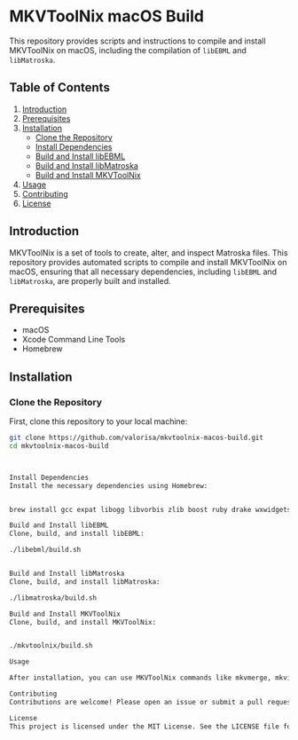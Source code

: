 # MKVToolNix macOS Build

This repository provides scripts and instructions to compile and install MKVToolNix on macOS, including the compilation of `libEBML` and `libMatroska`.

## Table of Contents

1. [Introduction](#introduction)
2. [Prerequisites](#prerequisites)
3. [Installation](#installation)
    - [Clone the Repository](#clone-the-repository)
    - [Install Dependencies](#install-dependencies)
    - [Build and Install libEBML](#build-and-install-libebml)
    - [Build and Install libMatroska](#build-and-install-libmatroska)
    - [Build and Install MKVToolNix](#build-and-install-mkvtoolnix)
4. [Usage](#usage)
5. [Contributing](#contributing)
6. [License](#license)

## Introduction

MKVToolNix is a set of tools to create, alter, and inspect Matroska files. This repository provides automated scripts to compile and install MKVToolNix on macOS, ensuring that all necessary dependencies, including `libEBML` and `libMatroska`, are properly built and installed.

## Prerequisites

- macOS
- Xcode Command Line Tools
- Homebrew

## Installation

### Clone the Repository

First, clone this repository to your local machine:

```sh
git clone https://github.com/valorisa/mkvtoolnix-macos-build.git
cd mkvtoolnix-macos-build



Install Dependencies
Install the necessary dependencies using Homebrew:


brew install gcc expat libogg libvorbis zlib boost ruby drake wxwidgets flac lzo bzip2 file curl

Build and Install libEBML
Clone, build, and install libEBML:

./libebml/build.sh


Build and Install libMatroska
Clone, build, and install libMatroska:

./libmatroska/build.sh

Build and Install MKVToolNix
Clone, build, and install MKVToolNix:


./mkvtoolnix/build.sh

Usage

After installation, you can use MKVToolNix commands like mkvmerge, mkvinfo, and mkvextract from the terminal.

Contributing
Contributions are welcome! Please open an issue or submit a pull request.

License
This project is licensed under the MIT License. See the LICENSE file for details.
